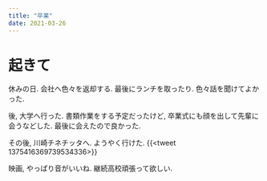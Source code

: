 ```yaml
---
title: "卒業"
date: 2021-03-26
---
```



# 起きて
休みの日. 会社へ色々を返却する. 最後にランチを取ったり. 色々話を聞けてよかった.

後, 大学へ行った. 書類作業をする予定だったけど, 卒業式にも顔を出して先輩に会うなどした. 最後に会えたので良かった.

その後, 川崎チネチッタへ.
ようやく行けた.
{{<tweet 1375416369739534336>}}

映画, やっぱり音がいいね. 継続高校頑張って欲しい.